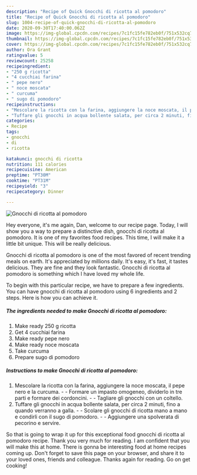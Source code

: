 ```yaml
---
description: "Recipe of Quick Gnocchi di ricotta al pomodoro"
title: "Recipe of Quick Gnocchi di ricotta al pomodoro"
slug: 1004-recipe-of-quick-gnocchi-di-ricotta-al-pomodoro
date: 2020-09-30T17:40:00.062Z
image: https://img-global.cpcdn.com/recipes/7c1fc15fe782eb0f/751x532cq70/gnocchi-di-ricotta-al-pomodoro-recipe-main-photo.jpg
thumbnail: https://img-global.cpcdn.com/recipes/7c1fc15fe782eb0f/751x532cq70/gnocchi-di-ricotta-al-pomodoro-recipe-main-photo.jpg
cover: https://img-global.cpcdn.com/recipes/7c1fc15fe782eb0f/751x532cq70/gnocchi-di-ricotta-al-pomodoro-recipe-main-photo.jpg
author: Ora Grant
ratingvalue: 5
reviewcount: 25258
recipeingredient:
- "250 g ricotta"
- "4 cucchiai farina"
- " pepe nero"
- " noce moscata"
- " curcuma"
- " sugo di pomodoro"
recipeinstructions:
- "Mescolare la ricotta con la farina, aggiungere la noce moscata, il pepe nero e la curcuma.  Formare un impasto omogeneo, dividerlo in tre parti e formare dei cordoncini.  Tagliare gli gnocchi con un coltello."
- "Tuffare gli gnocchi in acqua bollente salata, per circa 2 minuti, fino a quando verranno a galla.  Scolare gli gnocchi di ricotta mano a mano e condirli con il sugo di pomodoro.  Aggiungere una spolverata di pecorino e servire."
categories:
- Recipe
tags:
- gnocchi
- di
- ricotta

katakunci: gnocchi di ricotta 
nutrition: 111 calories
recipecuisine: American
preptime: "PT30M"
cooktime: "PT31M"
recipeyield: "3"
recipecategory: Dinner

---
```



![Gnocchi di ricotta al pomodoro](https://img-global.cpcdn.com/recipes/7c1fc15fe782eb0f/751x532cq70/gnocchi-di-ricotta-al-pomodoro-recipe-main-photo.jpg)

Hey everyone, it's me again, Dan, welcome to our recipe page. Today, I will show you a way to prepare a distinctive dish, gnocchi di ricotta al pomodoro. It is one of my favorites food recipes. This time, I will make it a little bit unique. This will be really delicious.

Gnocchi di ricotta al pomodoro is one of the most favored of recent trending meals on earth. It's appreciated by millions daily. It's easy, it's fast, it tastes delicious. They are fine and they look fantastic. Gnocchi di ricotta al pomodoro is something which I have loved my whole life.




To begin with this particular recipe, we have to prepare a few ingredients. You can have gnocchi di ricotta al pomodoro using 6 ingredients and 2 steps. Here is how you can achieve it.

<!--inarticleads1-->

##### The ingredients needed to make Gnocchi di ricotta al pomodoro:

1. Make ready 250 g ricotta
1. Get 4 cucchiai farina
1. Make ready  pepe nero
1. Make ready  noce moscata
1. Take  curcuma
1. Prepare  sugo di pomodoro




<!--inarticleads2-->

##### Instructions to make Gnocchi di ricotta al pomodoro:

1. Mescolare la ricotta con la farina, aggiungere la noce moscata, il pepe nero e la curcuma. -  - Formare un impasto omogeneo, dividerlo in tre parti e formare dei cordoncini. -  - Tagliare gli gnocchi con un coltello.
1. Tuffare gli gnocchi in acqua bollente salata, per circa 2 minuti, fino a quando verranno a galla. -  - Scolare gli gnocchi di ricotta mano a mano e condirli con il sugo di pomodoro. -  - Aggiungere una spolverata di pecorino e servire.




So that is going to wrap it up for this exceptional food gnocchi di ricotta al pomodoro recipe. Thank you very much for reading. I am confident that you will make this at home. There is gonna be interesting food at home recipes coming up. Don't forget to save this page on your browser, and share it to your loved ones, friends and colleague. Thanks again for reading. Go on get cooking!
